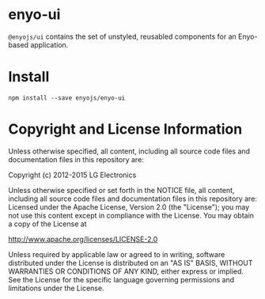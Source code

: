 # enyo-ui

`@enyojs/ui` contains the set of unstyled, reusabled components for an Enyo-based application.

# Install

```
npm install --save enyojs/enyo-ui
```

# Copyright and License Information

Unless otherwise specified, all content, including all source code files and documentation files in this repository are:

Copyright (c) 2012-2015 LG Electronics

Unless otherwise specified or set forth in the NOTICE file, all content, including all source code files and documentation files in this repository are: Licensed under the Apache License, Version 2.0 (the "License"); you may not use this content except in compliance with the License. You may obtain a copy of the License at

http://www.apache.org/licenses/LICENSE-2.0

Unless required by applicable law or agreed to in writing, software distributed under the License is distributed on an "AS IS" BASIS, WITHOUT WARRANTIES OR CONDITIONS OF ANY KIND, either express or implied. See the License for the specific language governing permissions and limitations under the License.